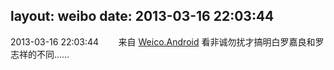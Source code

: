 layout: weibo
date: 2013-03-16 22:03:44
---
<meta name="referrer" content="no-referrer" />

2013-03-16 22:03:44  &nbsp;&nbsp;&nbsp;&nbsp;&nbsp;&nbsp; 来自 <a href="http://app.weibo.com/t/feed/l4RWD" rel="nofollow">Weico.Android</a>
看非诚勿扰才搞明白罗嘉良和罗志祥的不同…… ​​​
